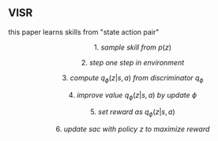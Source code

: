 ## VISR

this paper learns skills from "state action pair"

$$1. \ sample \ skill \ from \ p(z)$$

$$2. \ step \ one \ step \ in \ environment$$

$$3. \ compute \ q_\phi(z | s, a) \ from \ discriminator \ q_\phi $$

$$4. \ improve \ value \ q_\phi(z | s, a) \ by \ update \ \phi$$

$$5. \ set \ reward \ as \ q_\phi(z | s, a)$$

$$6. \ update \ sac \ with \ policy \ z \ to \ maximize \ reward$$

